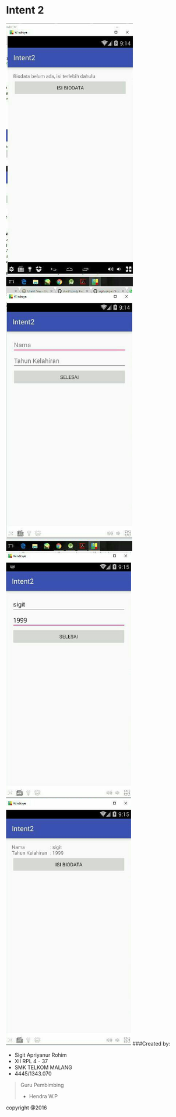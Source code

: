 # Intent 2
![SS1](https://github.com/sigitapriyan/SSProjectAndroid/blob/master/in2.0.jpg)
![SS2](https://github.com/sigitapriyan/SSProjectAndroid/blob/master/in2.1.jpg)
![SS3](https://github.com/sigitapriyan/SSProjectAndroid/blob/master/in2.2.jpg)
![SS4](https://github.com/sigitapriyan/SSProjectAndroid/blob/master/in2.3.jpg)
###Created by:
* Sigit Apriyanur Rohim
* XII RPL 4 - 37
* SMK TELKOM MALANG
* 4445/1343.070

> Guru Pembimbing
> - Hendra W.P

copyright @2016
